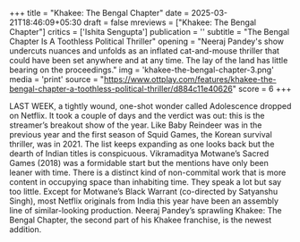 +++
title = "Khakee: The Bengal Chapter"
date = 2025-03-21T18:46:09+05:30
draft = false
mreviews = ["Khakee: The Bengal Chapter"]
critics = ['Ishita Sengupta']
publication = ''
subtitle = "The Bengal Chapter Is A Toothless Political Thriller"
opening = "Neeraj Pandey's show undercuts nuances and unfolds as an inflated cat-and-mouse thriller that could have been set anywhere and at any time. The lay of the land has little bearing on the proceedings."
img = 'khakee-the-bengal-chapter-3.png'
media = 'print'
source = "https://www.ottplay.com/features/khakee-the-bengal-chapter-a-toothless-political-thriller/d884c11e40626"
score = 6
+++

LAST WEEK, a tightly wound, one-shot wonder called Adolescence dropped on Netflix. It took a couple of days and the verdict was out: this is the streamer’s breakout show of the year. Like Baby Reindeer was in the previous year and the first season of Squid Games, the Korean survival thriller, was in 2021. The list keeps expanding as one looks back but the dearth of Indian titles is conspicuous. Vikramaditya Motwane’s Sacred Games (2018) was a formidable start but the mentions have only been leaner with time. There is a distinct kind of non-commital work that is more content in occupying space than inhabiting time. They speak a lot but say too little. Except for Motwane’s Black Warrant (co-directed by Satyanshu Singh), most Netflix originals from India this year have been an assembly line of similar-looking production. Neeraj Pandey’s sprawling Khakee: The Bengal Chapter, the second part of his Khakee franchise, is the newest addition.
